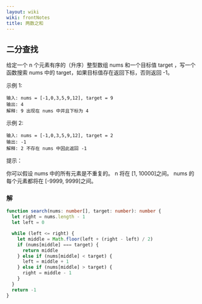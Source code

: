 ```yaml
---
layout: wiki
wiki: frontNotes
title: 两数之和
---
```


## 二分查找

给定一个 n 个元素有序的（升序）整型数组 nums 和一个目标值 target ，写一个函数搜索 nums 中的 target，如果目标值存在返回下标，否则返回 -1。

示例 1:

```
输入: nums = [-1,0,3,5,9,12], target = 9
输出: 4
解释: 9 出现在 nums 中并且下标为 4
```

示例 2:

```
输入: nums = [-1,0,3,5,9,12], target = 2
输出: -1
解释: 2 不存在 nums 中因此返回 -1
```

提示：

你可以假设 nums 中的所有元素是不重复的。
n 将在 [1, 10000]之间。
nums 的每个元素都将在 [-9999, 9999]之间。

### 解

```ts
function search(nums: number[], target: number): number {
  let right = nums.length - 1
  let left = 0

  while (left <= right) {
    let middle = Math.floor(left + (right - left) / 2)
    if (nums[middle] === target) {
      return middle
    } else if (nums[middle] < target) {
      left = middle + 1
    } else if (nums[middle] > target) {
      right = middle - 1
    }
  }
  return -1
}
```
